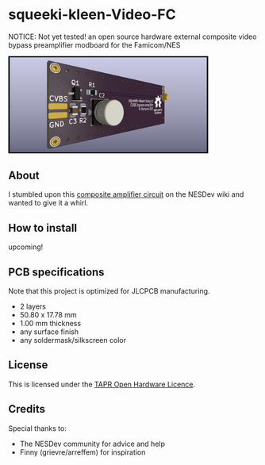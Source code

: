 # squeeki-kleen-Video-FC

NOTICE: Not yet tested!
an open source hardware external composite video bypass preamplifier modboard for the Famicom/NES

<img src="docs\squeeki-kleen Video FC-rounded.png" style="max-width:80%;" />

## About
I stumbled upon this [composite amplifier circuit](https://www.nesdev.org/wiki/PPU_pinout#Composite_Video_Output) on the NESDev wiki and wanted to give it a whirl.

## How to install

upcoming!

## PCB specifications

Note that this project is optimized for JLCPCB manufacturing.
- 2 layers
- 50.80 x 17.78 mm
- 1.00 mm thickness
- any surface finish
- any soldermask/silkscreen color
	

## License

This is licensed under the [TAPR Open Hardware Licence](https://tapr.org/the-tapr-open-hardware-license/).

## Credits

Special thanks to:
- The NESDev community for advice and help
- Finny (grievre/arreffem) for inspiration
